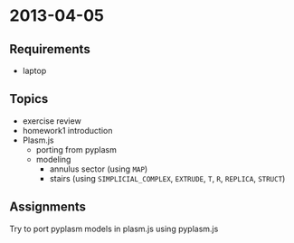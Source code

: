 # 2013-04-05

## Requirements

* laptop

## Topics

* exercise review
* homework1 introduction 
* Plasm.js
  - porting from pyplasm
  - modeling
      - annulus sector (using `MAP`)
      - stairs (using `SIMPLICIAL_COMPLEX`, `EXTRUDE`, `T`, `R`, `REPLICA`, `STRUCT`)

## Assignments

Try to port pyplasm models in plasm.js using pyplasm.js
